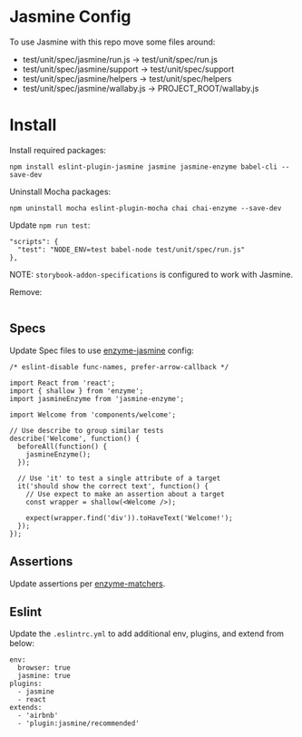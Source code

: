 # Jasmine Config

To use Jasmine with this repo move some files around:

* test/unit/spec/jasmine/run.js -> test/unit/spec/run.js
* test/unit/spec/jasmine/support -> test/unit/spec/support
* test/unit/spec/jasmine/helpers -> test/unit/spec/helpers
* test/unit/spec/jasmine/wallaby.js -> PROJECT_ROOT/wallaby.js

# Install

Install required packages:

```
npm install eslint-plugin-jasmine jasmine jasmine-enzyme babel-cli --save-dev
```

Uninstall Mocha packages:

```
npm uninstall mocha eslint-plugin-mocha chai chai-enzyme --save-dev
```

Update `npm run test`:

```
"scripts": {
  "test": "NODE_ENV=test babel-node test/unit/spec/run.js"
},
```

NOTE: `storybook-addon-specifications` is configured to work with Jasmine.

Remove:

```

```

## Specs

Update Spec files to use [enzyme-jasmine](https://github.com/blainekasten/enzyme-matchers/tree/master/packages/jasmine-enzyme) config:

```
/* eslint-disable func-names, prefer-arrow-callback */

import React from 'react';
import { shallow } from 'enzyme';
import jasmineEnzyme from 'jasmine-enzyme';

import Welcome from 'components/welcome';

// Use describe to group similar tests
describe('Welcome', function() {
  beforeAll(function() {
    jasmineEnzyme();
  });

  // Use 'it' to test a single attribute of a target
  it('should show the correct text', function() {
    // Use expect to make an assertion about a target
    const wrapper = shallow(<Welcome />);

    expect(wrapper.find('div')).toHaveText('Welcome!');
  });
});
```

## Assertions

Update assertions per [enzyme-matchers](https://github.com/blainekasten/enzyme-matchers).

## Eslint

Update the `.eslintrc.yml` to add additional env, plugins, and extend from below:

```
env:
  browser: true
  jasmine: true
plugins:
  - jasmine
  - react
extends:
  - 'airbnb'
  - 'plugin:jasmine/recommended'

```

